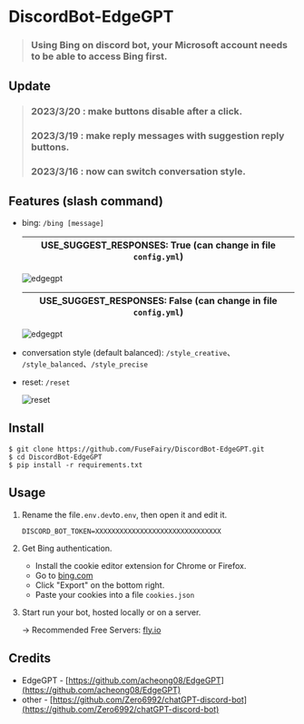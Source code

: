 # DiscordBot-EdgeGPT
> ### Using Bing on discord bot, your Microsoft account needs to be able to access Bing first.
> 
## Update
> ### 2023/3/20 : make buttons disable after a click.
> ### 2023/3/19 : make reply messages with suggestion reply buttons.
> ### 2023/3/16 : now can switch conversation style.

## Features (slash command)
* bing: `/bing [message]`

   | USE_SUGGEST_RESPONSES: True  (can change in file ```config.yml```) |
   |---|
  ![edgegpt](https://i.imgur.com/pz0XLzC.png)

   | USE_SUGGEST_RESPONSES: False (can change in file ```config.yml```) |
   |---|
  ![edgegpt](https://i.imgur.com/0sMP56J.png)
 
 * conversation style (default balanced): `/style_creative`、 `/style_balanced`、`/style_precise`

* reset: `/reset`

  ![reset](https://i.imgur.com/Csst7Y3.png)

## Install
```
$ git clone https://github.com/FuseFairy/DiscordBot-EdgeGPT.git
$ cd DiscordBot-EdgeGPT
$ pip install -r requirements.txt
```

## Usage
1. Rename the file`.env.dev`to`.env`, then open it and edit it.
   ```
   DISCORD_BOT_TOKEN=XXXXXXXXXXXXXXXXXXXXXXXXXXXXXXX
   ```
   
2. Get Bing authentication.
   * Install the cookie editor extension for Chrome or Firefox.
   * Go to [bing.com](http://bing.com/chat)
   * Click "Export" on the bottom right.
   * Paste your cookies into a file `cookies.json`

4. Start run your bot, hosted locally or on a server.

   -> Recommended Free Servers: [fly.io](https://fly.io/)

## Credits
* EdgeGPT - [https://github.com/acheong08/EdgeGPT](https://github.com/acheong08/EdgeGPT)
* other - [https://github.com/Zero6992/chatGPT-discord-bot](https://github.com/Zero6992/chatGPT-discord-bot)
